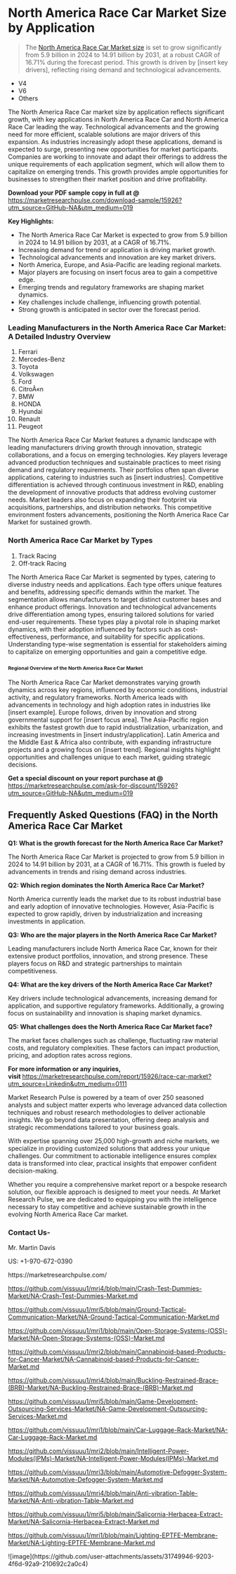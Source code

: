 <h1>North America Race Car Market&nbsp;Size by Application</h1><blockquote><p>The <a href="https://marketresearchpulse.com/download-sample/15926?utm_source=GitHub-NA&amp;utm_medium=019">North America Race Car Market size</a> is set to grow significantly from 5.9 billion in 2024 to 14.91 billion by 2031, at a robust CAGR of 16.71% during the forecast period. This growth is driven by [insert key drivers], reflecting rising demand and technological advancements.</p></blockquote><ul><li>V4<li> V6<li> Others</li></ul><p>The North America Race Car market size by application reflects significant growth, with key applications in North America Race Car and North America Race Car leading the way. Technological advancements and the growing need for more efficient, scalable solutions are major drivers of this expansion. As industries increasingly adopt these applications, demand is expected to surge, presenting new opportunities for market participants. Companies are working to innovate and adapt their offerings to address the unique requirements of each application segment, which will allow them to capitalize on emerging trends. This growth provides ample opportunities for businesses to strengthen their market position and drive profitability.</p><p><strong>Download your PDF sample copy in full at @ </strong><a href="https://marketresearchpulse.com/download-sample/15926?utm_source=GitHub-NA&amp;utm_medium=019">https://marketresearchpulse.com/download-sample/15926?utm_source=GitHub-NA&amp;utm_medium=019</a></p><p><strong>Key Highlights: </strong></p><ul><li>The North America Race Car Market is expected to grow from 5.9 billion in 2024 to 14.91 billion by 2031, at a CAGR of 16.71%.</li><li>Increasing demand for trend or application is driving market growth.</li><li>Technological advancements and innovation are key market drivers.</li><li>North America, Europe, and Asia-Pacific are leading regional markets.</li><li>Major players are focusing on insert focus area to gain a competitive edge.</li><li>Emerging trends and regulatory frameworks are shaping market dynamics.</li><li>Key challenges include challenge, influencing growth potential.</li><li>Strong growth is anticipated in sector over the forecast period.</li></ul><h3>Leading Manufacturers in the North America Race Car Market: A Detailed Industry Overview</h3><ol><li>Ferrari</li><li>Mercedes-Benz</li><li>Toyota</li><li>Volkswagen</li><li>Ford</li><li>CitroÃ«n</li><li>BMW</li><li>HONDA</li><li>Hyundai</li><li>Renault</li><li>Peugeot</li></ol><div class="flex max-w-full flex-col flex-grow"><div class="min-h-8 text-message flex w-full flex-col items-end gap-2 whitespace-normal break-words [.text-message+&amp;]:mt-5" dir="auto" data-message-author-role="assistant" data-message-id="fd8432e4-4910-450d-b182-61b7bfb0a01f" data-message-model-slug="gpt-4o"><div class="flex w-full flex-col gap-1 empty:hidden first:pt-[3px]"><div class="markdown prose w-full break-words dark:prose-invert light"><p>The North America Race Car Market features a dynamic landscape with leading manufacturers driving growth through innovation, strategic collaborations, and a focus on emerging technologies. Key players leverage advanced production techniques and sustainable practices to meet rising demand and regulatory requirements. Their portfolios often span diverse applications, catering to industries such as [insert industries]. Competitive differentiation is achieved through continuous investment in R&amp;D, enabling the development of innovative products that address evolving customer needs. Market leaders also focus on expanding their footprint via acquisitions, partnerships, and distribution networks. This competitive environment fosters advancements, positioning the North America Race Car Market for sustained growth.</p></div></div></div></div><h3>North America Race Car Market by Types</h3><ol><li>Track Racing<li> Off-track Racing</li></ol><div class="flex max-w-full flex-col flex-grow"><div class="min-h-8 text-message flex w-full flex-col items-end gap-2 whitespace-normal break-words [.text-message+&amp;]:mt-5" dir="auto" data-message-author-role="assistant" data-message-id="084470be-0bb7-4664-bddf-5156b4f41249" data-message-model-slug="gpt-4o-mini"><div class="flex w-full flex-col gap-1 empty:hidden first:pt-[3px]"><div class="markdown prose w-full break-words dark:prose-invert light"><p>The North America Race Car Market is segmented by types, catering to diverse industry needs and applications. Each type offers unique features and benefits, addressing specific demands within the market. The segmentation allows manufacturers to target distinct customer bases and enhance product offerings. Innovation and technological advancements drive differentiation among types, ensuring tailored solutions for varied end-user requirements. These types play a pivotal role in shaping market dynamics, with their adoption influenced by factors such as cost-effectiveness, performance, and suitability for specific applications. Understanding type-wise segmentation is essential for stakeholders aiming to capitalize on emerging opportunities and gain a competitive edge.</p></div></div></div></div><h3><span style="font-size: 11px;">Regional Overview of the North America Race Car Market</span></h3><div class="flex max-w-full flex-col flex-grow"><div class="min-h-8 text-message flex w-full flex-col items-end gap-2 whitespace-normal break-words [.text-message+&amp;]:mt-5" dir="auto" data-message-author-role="assistant" data-message-id="e9038762-ce64-4e30-91c9-9bd413514231" data-message-model-slug="gpt-4o-mini"><div class="flex w-full flex-col gap-1 empty:hidden first:pt-[3px]"><div class="markdown prose w-full break-words dark:prose-invert light"><p>The North America Race Car Market demonstrates varying growth dynamics across key regions, influenced by economic conditions, industrial activity, and regulatory frameworks. North America leads with advancements in technology and high adoption rates in industries like [insert example]. Europe follows, driven by innovation and strong governmental support for [insert focus area]. The Asia-Pacific region exhibits the fastest growth due to rapid industrialization, urbanization, and increasing investments in [insert industry/application]. Latin America and the Middle East &amp; Africa also contribute, with expanding infrastructure projects and a growing focus on [insert trend]. Regional insights highlight opportunities and challenges unique to each market, guiding strategic decisions.</p></div></div></div></div><p><strong>Get a special discount on your report purchase at @ </strong><a href="https://marketresearchpulse.com/ask-for-discount/15926?utm_source=GitHub-NA&amp;utm_medium=019">https://marketresearchpulse.com/ask-for-discount/15926?utm_source=GitHub-NA&amp;utm_medium=019</a></p><h2>Frequently Asked Questions (FAQ) in the North America Race Car Market</h2><p><strong>Q1: What is the growth forecast for the North America Race Car Market?</strong></p><p>The North America Race Car Market is projected to grow from 5.9 billion in 2024 to 14.91 billion by 2031, at a CAGR of 16.71%. This growth is fueled by advancements in trends and rising demand across industries.</p><p><strong>Q2: Which region dominates the North America Race Car Market?</strong></p><p>North America currently leads the market due to its robust industrial base and early adoption of innovative technologies. However, Asia-Pacific is expected to grow rapidly, driven by industrialization and increasing investments in application.</p><p><strong>Q3: Who are the major players in the North America Race Car Market?</strong></p><p>Leading manufacturers include North America Race Car, known for their extensive product portfolios, innovation, and strong presence. These players focus on R&amp;D and strategic partnerships to maintain competitiveness.</p><p><strong>Q4: What are the key drivers of the North America Race Car Market?</strong></p><p>Key drivers include technological advancements, increasing demand for application, and supportive regulatory frameworks. Additionally, a growing focus on sustainability and innovation is shaping market dynamics.</p><p><strong>Q5: What challenges does the North America Race Car Market face?</strong></p><p>The market faces challenges such as challenge, fluctuating raw material costs, and regulatory complexities. These factors can impact production, pricing, and adoption rates across regions.</p><p><strong>For more information or any inquiries, visit&nbsp;</strong><a href="https://marketresearchpulse.com/report/15926/race-car-market?utm_source=Linkedin&utm_medium=0111">https://marketresearchpulse.com/report/15926/race-car-market?utm_source=Linkedin&utm_medium=0111</a></p><p>Market Research Pulse is powered by a team of over 250 seasoned analysts and subject matter experts who leverage advanced data collection techniques and robust research methodologies to deliver actionable insights. We go beyond data presentation, offering deep analysis and strategic recommendations tailored to your business goals.</p><p>With expertise spanning over 25,000 high-growth and niche markets, we specialize in providing customized solutions that address your unique challenges. Our commitment to actionable intelligence ensures complex data is transformed into clear, practical insights that empower confident decision-making.</p><p>Whether you require a comprehensive market report or a bespoke research solution, our flexible approach is designed to meet your needs. At Market Research Pulse, we are dedicated to equipping you with the intelligence necessary to stay competitive and achieve sustainable growth in the evolving North America Race Car market.</p><h3><strong>Contact Us-</strong></h3><p>Mr. Martin Davis</p><p>US: +1-970-672-0390</p><p>https://marketresearchpulse.com/</p><p><a href="https://github.com/vissuuu1/mri4/blob/main/Crash-Test-Dummies-Market/NA-Crash-Test-Dummies-Market.md">https://github.com/vissuuu1/mri4/blob/main/Crash-Test-Dummies-Market/NA-Crash-Test-Dummies-Market.md</a></p><p><a href="https://github.com/vissuuu1/mri5/blob/main/Ground-Tactical-Communication-Market/NA-Ground-Tactical-Communication-Market.md">https://github.com/vissuuu1/mri5/blob/main/Ground-Tactical-Communication-Market/NA-Ground-Tactical-Communication-Market.md</a></p><p><a href="https://github.com/vissuuu1/mri1/blob/main/Open-Storage-Systems-(OSS)-Market/NA-Open-Storage-Systems-(OSS)-Market.md">https://github.com/vissuuu1/mri1/blob/main/Open-Storage-Systems-(OSS)-Market/NA-Open-Storage-Systems-(OSS)-Market.md</a></p><p><a href="https://github.com/vissuuu1/mri2/blob/main/Cannabinoid-based-Products-for-Cancer-Market/NA-Cannabinoid-based-Products-for-Cancer-Market.md">https://github.com/vissuuu1/mri2/blob/main/Cannabinoid-based-Products-for-Cancer-Market/NA-Cannabinoid-based-Products-for-Cancer-Market.md</a></p><p><a href="https://github.com/vissuuu1/mri4/blob/main/Buckling-Restrained-Brace-(BRB)-Market/NA-Buckling-Restrained-Brace-(BRB)-Market.md">https://github.com/vissuuu1/mri4/blob/main/Buckling-Restrained-Brace-(BRB)-Market/NA-Buckling-Restrained-Brace-(BRB)-Market.md</a></p><p><a href="https://github.com/vissuuu1/mri5/blob/main/Game-Development-Outsourcing-Services-Market/NA-Game-Development-Outsourcing-Services-Market.md">https://github.com/vissuuu1/mri5/blob/main/Game-Development-Outsourcing-Services-Market/NA-Game-Development-Outsourcing-Services-Market.md</a></p><p><a href="https://github.com/vissuuu1/mri1/blob/main/Car-Luggage-Rack-Market/NA-Car-Luggage-Rack-Market.md">https://github.com/vissuuu1/mri1/blob/main/Car-Luggage-Rack-Market/NA-Car-Luggage-Rack-Market.md</a></p><p><a href="https://github.com/vissuuu1/mri2/blob/main/Intelligent-Power-Modules(IPMs)-Market/NA-Intelligent-Power-Modules(IPMs)-Market.md">https://github.com/vissuuu1/mri2/blob/main/Intelligent-Power-Modules(IPMs)-Market/NA-Intelligent-Power-Modules(IPMs)-Market.md</a></p><p><a href="https://github.com/vissuuu1/mri3/blob/main/Automotive-Defogger-System-Market/NA-Automotive-Defogger-System-Market.md">https://github.com/vissuuu1/mri3/blob/main/Automotive-Defogger-System-Market/NA-Automotive-Defogger-System-Market.md</a></p><p><a href="https://github.com/vissuuu1/mri4/blob/main/Anti-vibration-Table-Market/NA-Anti-vibration-Table-Market.md">https://github.com/vissuuu1/mri4/blob/main/Anti-vibration-Table-Market/NA-Anti-vibration-Table-Market.md</a></p><p><a href="https://github.com/vissuuu1/mri5/blob/main/Salicornia-Herbacea-Extract-Market/NA-Salicornia-Herbacea-Extract-Market.md">https://github.com/vissuuu1/mri5/blob/main/Salicornia-Herbacea-Extract-Market/NA-Salicornia-Herbacea-Extract-Market.md</a></p><p><a href="https://github.com/vissuuu1/mri1/blob/main/Lighting-EPTFE-Membrane-Market/NA-Lighting-EPTFE-Membrane-Market.md">https://github.com/vissuuu1/mri1/blob/main/Lighting-EPTFE-Membrane-Market/NA-Lighting-EPTFE-Membrane-Market.md</a></p>
![image](https://github.com/user-attachments/assets/31749946-9203-4f6d-92a9-210692c2a0c4)
